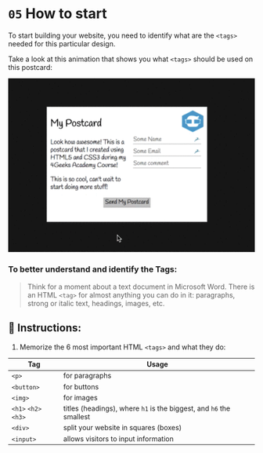 # `05` How to start

To start building your website, you need to identify what are the `<tags>` needed for this particular design. 

Take a look at this animation that shows you what `<tags>` should be used on this postcard:

![HTML Postcard Strategy](../../assets/strategy.gif?raw=true)

### To better understand and identify the Tags:

> Think for a moment about a text document in Microsoft Word. There is an HTML `<tag>` for almost anything you can do in it: paragraphs, strong or italic text, headings, images, etc.

## 📝 Instructions:

1. Memorize the 6 most important HTML `<tags>` and what they do: 

| Tag                   | Usage                 |
| -----------------     | --------------------- |
| `<p>`                 | for paragraphs        |
| `<button>`            | for buttons           |
| `<img>`               | for images            |
| `<h1>` `<h2>` `<h3>`  | titles (headings),  where `h1` is the biggest, and `h6` the smallest |
| `<div>`               | split your website in squares (boxes)  |
| `<input>`             | allows visitors to input information  |

